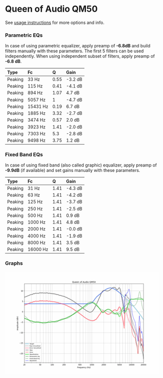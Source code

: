 # Queen of Audio QM50
See [usage instructions](https://github.com/jaakkopasanen/AutoEq#usage) for more options and info.

### Parametric EQs
In case of using parametric equalizer, apply preamp of **-6.8dB** and build filters manually
with these parameters. The first 5 filters can be used independently.
When using independent subset of filters, apply preamp of **-6.8 dB**.

| Type    | Fc       |    Q | Gain    |
|:--------|:---------|:-----|:--------|
| Peaking | 33 Hz    | 0.55 | -3.2 dB |
| Peaking | 115 Hz   | 0.41 | -4.1 dB |
| Peaking | 894 Hz   | 1.07 | 4.7 dB  |
| Peaking | 5057 Hz  | 1    | -4.7 dB |
| Peaking | 15431 Hz | 0.19 | 6.7 dB  |
| Peaking | 1885 Hz  | 3.32 | -2.7 dB |
| Peaking | 3474 Hz  | 0.57 | 2.0 dB  |
| Peaking | 3923 Hz  | 1.41 | -2.0 dB |
| Peaking | 7303 Hz  | 5.3  | -2.8 dB |
| Peaking | 9498 Hz  | 3.75 | 1.2 dB  |

### Fixed Band EQs
In case of using fixed band (also called graphic) equalizer, apply preamp of **-9.9dB**
(if available) and set gains manually with these parameters.

| Type    | Fc       |    Q | Gain    |
|:--------|:---------|:-----|:--------|
| Peaking | 31 Hz    | 1.41 | -4.3 dB |
| Peaking | 63 Hz    | 1.41 | -4.2 dB |
| Peaking | 125 Hz   | 1.41 | -3.7 dB |
| Peaking | 250 Hz   | 1.41 | -2.5 dB |
| Peaking | 500 Hz   | 1.41 | 0.9 dB  |
| Peaking | 1000 Hz  | 1.41 | 4.8 dB  |
| Peaking | 2000 Hz  | 1.41 | -0.0 dB |
| Peaking | 4000 Hz  | 1.41 | -1.9 dB |
| Peaking | 8000 Hz  | 1.41 | 3.5 dB  |
| Peaking | 16000 Hz | 1.41 | 9.5 dB  |

### Graphs
![](./Queen%20of%20Audio%20QM50.png)